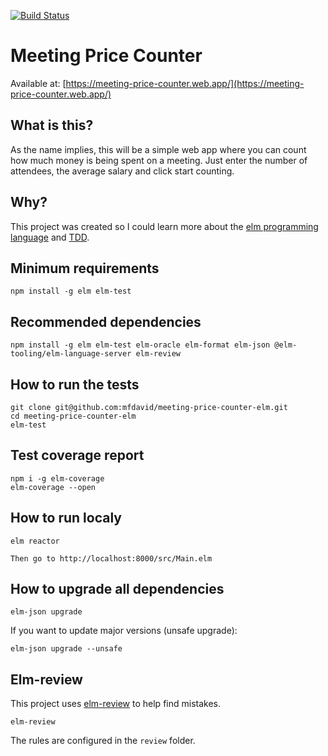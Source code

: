 [![Build Status](https://app.travis-ci.com/marciofrayze/rackstep.svg?token=4aV6KjLG9kDjZAyCMyfT&branch=master)](https://travis-ci.com/marciofrayze/meeting-price-counter-elm)

# Meeting Price Counter

Available at: [https://meeting-price-counter.web.app/](https://meeting-price-counter.web.app/)

## What is this?

As the name implies, this will be a simple web app where you can count how much money is being spent on a meeting.
Just enter the number of attendees, the average salary and click start counting.

## Why?

This project was created so I could learn more about the [elm programming language](https://elm-lang.org/) and [TDD](https://martinfowler.com/bliki/TestDrivenDevelopment.html).

## Minimum requirements
```
npm install -g elm elm-test
```

## Recommended dependencies
```
npm install -g elm elm-test elm-oracle elm-format elm-json @elm-tooling/elm-language-server elm-review
```

## How to run the tests
```
git clone git@github.com:mfdavid/meeting-price-counter-elm.git
cd meeting-price-counter-elm
elm-test
```

## Test coverage report
```
npm i -g elm-coverage
elm-coverage --open
```

## How to run localy
```
elm reactor

Then go to http://localhost:8000/src/Main.elm
```

## How to upgrade all dependencies
```
elm-json upgrade
```

If you want to update major versions (unsafe upgrade):
```
elm-json upgrade --unsafe
```

## Elm-review
This project uses [elm-review](https://github.com/jfmengels/elm-review) to help find mistakes.
```
elm-review
```
The rules are configured in the `review` folder.
